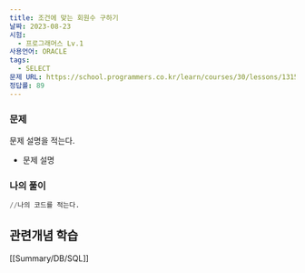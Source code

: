 ```yaml
---
title: 조건에 맞는 회원수 구하기
날짜: 2023-08-23
시험:
  - 프로그래머스 Lv.1
사용언어: ORACLE
tags:
  - SELECT
문제 URL: https://school.programmers.co.kr/learn/courses/30/lessons/131535
정답률: 89
---
```


### 문제

문제 설명을 적는다.

- 문제 설명
    
    

### 나의 풀이

```sql
//나의 코드를 적는다.
```

## 관련개념 학습

[[Summary/DB/SQL]]